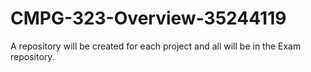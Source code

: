 # CMPG-323-Overview-35244119
A repository will be created for each project and all will be in the Exam repository.
